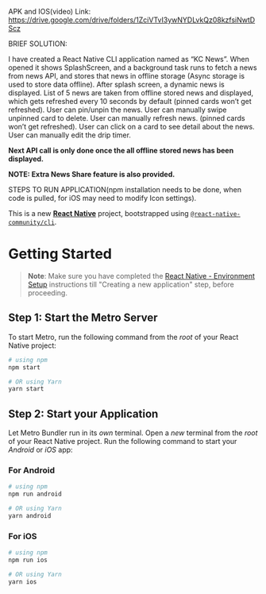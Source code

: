 APK and IOS(video) Link: https://drive.google.com/drive/folders/1ZciVTvI3ywNYDLvkQz08kzfsiNwtDScz 

BRIEF SOLUTION:

I have created a React Native CLI application named as “KC News”.
When opened it shows SplashScreen, and a background task runs to fetch a news from news API, and stores that news in offline storage (Async storage is used to store data offline).
After splash screen, a dynamic news is displayed. List of 5 news are taken from offline stored news and displayed, which gets refreshed every 10 seconds by default (pinned cards won’t get refreshed).
User can pin/unpin the news.
User can manually swipe unpinned card to delete.
User can manually refresh news. (pinned cards won’t get refreshed).
User can click on a card to see detail about the news.
User can manually edit the drip timer.

**Next API call is only done once the all offline stored news has been displayed.**


**NOTE: Extra News Share feature is also provided.**




STEPS TO RUN APPLICATION(npm installation needs to be done, when code is pulled, for iOS may need to modify Icon settings).

This is a new [**React Native**](https://reactnative.dev) project, bootstrapped using [`@react-native-community/cli`](https://github.com/react-native-community/cli).

# Getting Started

>**Note**: Make sure you have completed the [React Native - Environment Setup](https://reactnative.dev/docs/environment-setup) instructions till "Creating a new application" step, before proceeding.

## Step 1: Start the Metro Server
To start Metro, run the following command from the _root_ of your React Native project:

```bash
# using npm
npm start

# OR using Yarn
yarn start
```

## Step 2: Start your Application

Let Metro Bundler run in its _own_ terminal. Open a _new_ terminal from the _root_ of your React Native project. Run the following command to start your _Android_ or _iOS_ app:

### For Android

```bash
# using npm
npm run android

# OR using Yarn
yarn android
```

### For iOS

```bash
# using npm
npm run ios

# OR using Yarn
yarn ios
```
